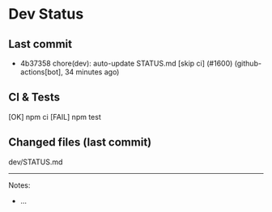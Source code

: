 # Dev Status

## Last commit
- 4b37358 chore(dev): auto-update STATUS.md [skip ci] (#1600) (github-actions[bot], 34 minutes ago)
## CI & Tests
[OK] npm ci
[FAIL] npm test

## Changed files (last commit)
dev/STATUS.md

---
Notes:
- ...
